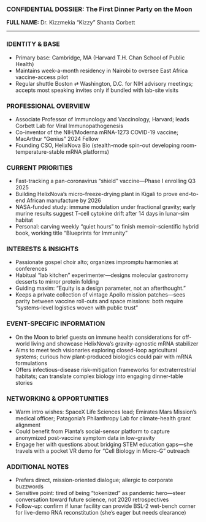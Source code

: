 ### CONFIDENTIAL DOSSIER: The First Dinner Party on the Moon

**FULL NAME:** Dr. Kizzmekia “Kizzy” Shanta Corbett

---
### IDENTITY & BASE
- Primary base: Cambridge, MA (Harvard T.H. Chan School of Public Health)
- Maintains week-a-month residency in Nairobi to oversee East Africa vaccine-access pilot
- Regular shuttle Boston ⇄ Washington, D.C. for NIH advisory meetings; accepts most speaking invites only if bundled with lab-site visits

### PROFESSIONAL OVERVIEW
- Associate Professor of Immunology and Vaccinology, Harvard; leads Corbett Lab for Viral Immunopathogenesis
- Co-inventor of the NIH/Moderna mRNA-1273 COVID-19 vaccine; MacArthur “Genius” 2024 Fellow
- Founding CSO, HelixNova Bio (stealth-mode spin-out developing room-temperature-stable mRNA platforms)

### CURRENT PRIORITIES
- Fast-tracking a pan-coronavirus “shield” vaccine—Phase I enrolling Q3 2025
- Building HelixNova’s micro-freeze-drying plant in Kigali to prove end-to-end African manufacture by 2026
- NASA-funded study: immune modulation under fractional gravity; early murine results suggest T-cell cytokine drift after 14 days in lunar-sim habitat
- Personal: carving weekly “quiet hours” to finish memoir-scientific hybrid book, working title “Blueprints for Immunity”

### INTERESTS & INSIGHTS
- Passionate gospel choir alto; organizes impromptu harmonies at conferences
- Habitual “lab kitchen” experimenter—designs molecular gastronomy desserts to mirror protein folding
- Guiding maxim: “Equity is a design parameter, not an afterthought.”
- Keeps a private collection of vintage Apollo mission patches—sees parity between vaccine roll-outs and space missions: both require “systems-level logistics woven with public trust”

### EVENT-SPECIFIC INFORMATION
- On the Moon to brief guests on immune health considerations for off-world living and showcase HelixNova’s gravity-agnostic mRNA stabilizer
- Aims to meet tech visionaries exploring closed-loop agricultural systems; curious how plant-produced biologics could pair with mRNA formulations
- Offers infectious-disease risk-mitigation frameworks for extraterrestrial habitats; can translate complex biology into engaging dinner-table stories

### NETWORKING & OPPORTUNITIES
- Warm intro wishes: SpaceX Life Sciences lead; Emirates Mars Mission’s medical officer; Patagonia’s Philanthropy Lab for climate-health grant alignment
- Could benefit from Planta’s social-sensor platform to capture anonymized post-vaccine symptom data in low-gravity
- Engage her with questions about bridging STEM education gaps—she travels with a pocket VR demo for “Cell Biology in Micro-G” outreach

### ADDITIONAL NOTES
- Prefers direct, mission-oriented dialogue; allergic to corporate buzzwords
- Sensitive point: tired of being “tokenized” as pandemic hero—steer conversation toward future science, not 2020 retrospectives
- Follow-up: confirm if lunar facility can provide BSL-2 wet-bench corner for live-demo RNA reconstitution (she’s eager but needs clearance)
